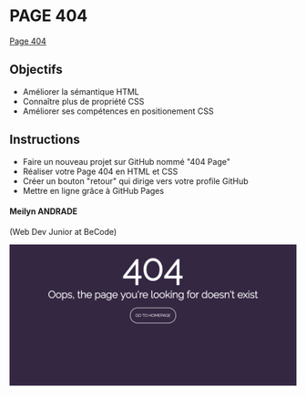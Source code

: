 # PAGE 404

[Page 404](https://meilyn.github.io/HTML-CSS/404/)


## Objectifs

* Améliorer la sémantique HTML
* Connaître plus de propriété CSS
* Améliorer ses compétences en positionement CSS

## Instructions
* Faire un nouveau projet sur GitHub nommé "404 Page"
* Réaliser votre Page 404 en HTML et CSS
* Créer un bouton "retour" qui dirige vers votre profile GitHub
* Mettre en ligne grâce à GitHub Pages

#### Meilyn ANDRADE 
(Web Dev Junior at BeCode)

![Screenshot](404.png)
